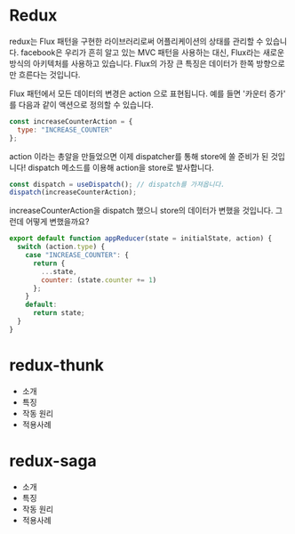 # Redux

redux는 Flux 패턴을 구현한 라이브러리로써 어플리케이션의 상태를 관리할 수 있습니다. facebook은 우리가 흔히 알고 있는 MVC 패턴을 사용하는 대신, Flux라는 새로운 방식의 아키텍처를 사용하고 있습니다. Flux의 가장 큰 특징은 데이터가 한쪽 방향으로만 흐른다는 것입니다.

Flux 패턴에서 모든 데이터의 변경은 action 으로 표현됩니다. 예를 들면 '카운터 증가' 를 다음과 같이 액션으로 정의할 수 있습니다.

```jsx
const increaseCounterAction = {
  type: "INCREASE_COUNTER"
};
```

action 이라는 총알을 만들었으면 이제 dispatcher를 통해 store에 쏠 준비가 된 것입니다! dispatch 메소드를 이용해 action을 store로 발사합니다.

```jsx
const dispatch = useDispatch(); // dispatch를 가져옵니다.
dispatch(increaseCounterAction);
```

increaseCounterAction을 dispatch 했으니 store의 데이터가 변했을 것입니다. 그런데 어떻게 변했을까요?

```jsx
export default function appReducer(state = initialState, action) {
  switch (action.type) {
    case "INCREASE_COUNTER": {
      return {
        ...state,
        counter: (state.counter += 1)
      };
    }
    default:
      return state;
  }
}
```

# redux-thunk

- 소개
- 특징
- 작동 원리
- 적용사례

# redux-saga

- 소개
- 특징
- 작동 원리
- 적용사례
